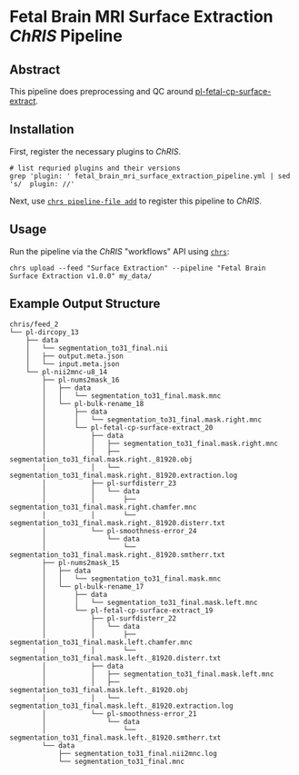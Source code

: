 # Fetal Brain MRI Surface Extraction _ChRIS_ Pipeline

## Abstract

This pipeline does preprocessing and QC around
[pl-fetal-cp-surface-extract](https://github.com/FNNDSC/pl-fetal-cp-surface-extract).

## Installation

First, register the necessary plugins to _ChRIS_.

```shell
# list requried plugins and their versions
grep 'plugin: ' fetal_brain_mri_surface_extraction_pipeline.yml | sed 's/  plugin: //'
```

Next, use [`chrs pipeline-file add`](https://github.com/FNNDSC/chrs/tree/master/chrs#chrs-pipeline-file-add)
to register this pipeline to _ChRIS_.

## Usage

Run the pipeline via the _ChRIS_ "workflows" API using
[`chrs`](https://github.com/FNNDSC/chrs/tree/master/chrs#readme):

```shell
chrs upload --feed "Surface Extraction" --pipeline "Fetal Brain Surface Extraction v1.0.0" my_data/
```

## Example Output Structure

```
chris/feed_2
└── pl-dircopy_13
    ├── data
    │   └── segmentation_to31_final.nii
    │   ├── output.meta.json
    │   └── input.meta.json
    └── pl-nii2mnc-u8_14
        ├── pl-nums2mask_16
        │   ├── data
        │   │   └── segmentation_to31_final.mask.mnc
        │   └── pl-bulk-rename_18
        │       ├── data
        │       │   └── segmentation_to31_final.mask.right.mnc
        │       └── pl-fetal-cp-surface-extract_20
        │           ├── data
        │           │   ├── segmentation_to31_final.mask.right.mnc
        │           │   ├── segmentation_to31_final.mask.right._81920.obj
        │           │   └── segmentation_to31_final.mask.right._81920.extraction.log
        │           ├── pl-surfdisterr_23
        │           │   └── data
        │           │       ├── segmentation_to31_final.mask.right.chamfer.mnc
        │           │       └── segmentation_to31_final.mask.right._81920.disterr.txt
        │           └── pl-smoothness-error_24
        │               └── data
        │                   └── segmentation_to31_final.mask.right._81920.smtherr.txt
        ├── pl-nums2mask_15
        │   ├── data
        │   │   └── segmentation_to31_final.mask.mnc
        │   └── pl-bulk-rename_17
        │       ├── data
        │       │   └── segmentation_to31_final.mask.left.mnc
        │       └── pl-fetal-cp-surface-extract_19
        │           ├── pl-surfdisterr_22
        │           │   └── data
        │           │       ├── segmentation_to31_final.mask.left.chamfer.mnc
        │           │       └── segmentation_to31_final.mask.left._81920.disterr.txt
        │           ├── data
        │           │   ├── segmentation_to31_final.mask.left.mnc
        │           │   ├── segmentation_to31_final.mask.left._81920.obj
        │           │   └── segmentation_to31_final.mask.left._81920.extraction.log
        │           └── pl-smoothness-error_21
        │               └── data
        │                   └── segmentation_to31_final.mask.left._81920.smtherr.txt
        └── data
            ├── segmentation_to31_final.nii2mnc.log
            └── segmentation_to31_final.mnc
```

